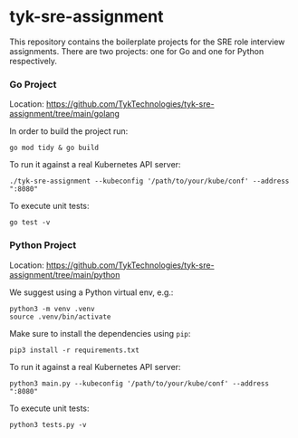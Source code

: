 # tyk-sre-assignment

This repository contains the boilerplate projects for the SRE role interview assignments. There are two projects: one for Go and one for Python respectively.

### Go Project

Location: https://github.com/TykTechnologies/tyk-sre-assignment/tree/main/golang

In order to build the project run:
```
go mod tidy & go build
```

To run it against a real Kubernetes API server:
```
./tyk-sre-assignment --kubeconfig '/path/to/your/kube/conf' --address ":8080"
```

To execute unit tests:
```
go test -v
```

### Python Project

Location: https://github.com/TykTechnologies/tyk-sre-assignment/tree/main/python

We suggest using a Python virtual env, e.g.:
```
python3 -m venv .venv
source .venv/bin/activate
```

Make sure to install the dependencies using `pip`:
```
pip3 install -r requirements.txt
```

To run it against a real Kubernetes API server:
```
python3 main.py --kubeconfig '/path/to/your/kube/conf' --address ":8080"
```

To execute unit tests:
```
python3 tests.py -v
```
